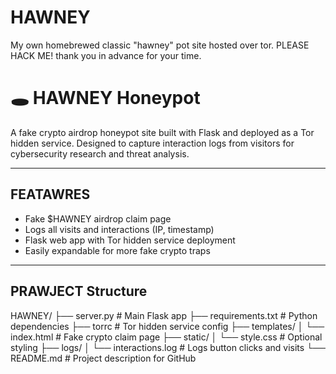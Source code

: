 # HAWNEY
My own homebrewed classic "hawney" pot site hosted over tor. PLEASE HACK ME! thank you in advance for your time.
# 🕳️ HAWNEY Honeypot

A fake crypto airdrop honeypot site built with Flask and deployed as a Tor hidden service. Designed to capture interaction logs from visitors for cybersecurity research and threat analysis.

---

## FEATAWRES
- Fake $HAWNEY airdrop claim page
- Logs all visits and interactions (IP, timestamp)
- Flask web app with Tor hidden service deployment
- Easily expandable for more fake crypto traps

---

## PRAWJECT Structure
HAWNEY/
├── server.py                # Main Flask app
├── requirements.txt         # Python dependencies
├── torrc                    # Tor hidden service config
├── templates/
│   └── index.html           # Fake crypto claim page
├── static/
│   └── style.css            # Optional styling
├── logs/
│   └── interactions.log     # Logs button clicks and visits
└── README.md                # Project description for GitHub

